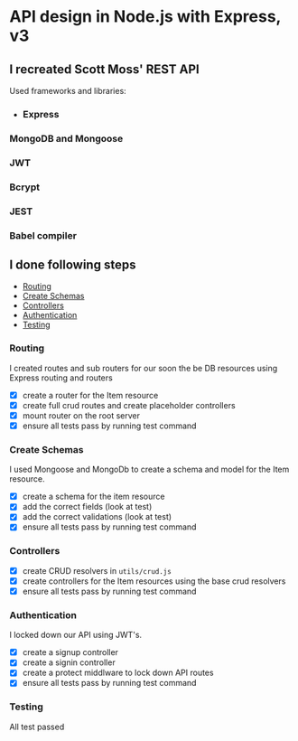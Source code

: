 # API design in Node.js with Express, v3

## I recreated Scott Moss' REST API 
Used frameworks and libraries:
- ### Express
### MongoDB and Mongoose
### JWT
### Bcrypt
### JEST
### Babel compiler

## I done following steps
- [Routing](#routing)
- [Create Schemas](#create-schemas)
- [Controllers](#controllers)
- [Authentication](#authentication)
- [Testing](#testing)


### Routing
I created routes and sub routers for our soon the be DB resources using Express routing and routers
- [X] create a router for the Item resource
- [X] create full crud routes and create placeholder controllers
- [X] mount router on the root server
- [X] ensure all tests pass by running test command

### Create Schemas
I used Mongoose and MongoDb to create a schema and model for the Item resource.

- [X] create a schema for the item resource
- [X] add the correct fields (look at test)
- [X] add the correct validations (look at test)
- [X] ensure all tests pass by running test command

### Controllers

- [X] create CRUD resolvers in `utils/crud.js`
- [X] create controllers for the Item resources using the base crud resolvers
- [X] ensure all tests pass by running test command

### Authentication
I locked down our API using JWT's.

- [X] create a signup controller
- [X] create a signin controller
- [X] create a protect middlware to lock down API routes
- [X] ensure all tests pass by running test command

### Testing
All test passed

